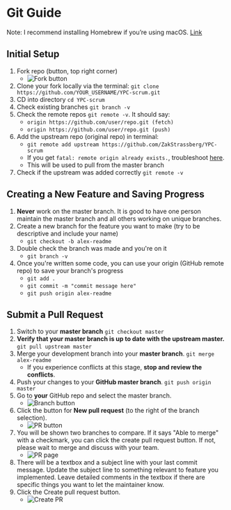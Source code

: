 # Git Guide


Note: I recommend installing Homebrew if you’re using macOS. [Link](http://brew.sh/)


## Initial Setup

1. Fork repo (button, top right corner) 
 	* ![Fork button](https://github.com/alex-wap/gitguide/blob/master/fork.png)
2. Clone your fork locally via the terminal: `git clone https://github.com/YOUR_USERNAME/YPC-scrum.git`
3. CD into directory `cd YPC-scrum`
4. Check existing branches `git branch -v`
5. Check the remote repos `git remote -v`. It should say: 
	* `origin https://github.com/user/repo.git (fetch)`
	* `origin https://github.com/user/repo.git (push)`
7. Add the upstream repo (original repo) in terminal:
	* `git remote add upstream https://github.com/ZakStrassberg/YPC-scrum`
	* If you get `fatal: remote origin already exists.`, troubleshoot [here](https://help.github.com/articles/adding-a-remote/).
	* This will be used to pull from the master branch
8. Check if the upstream was added correctly `git remote -v`


## Creating a New Feature and Saving Progress
1. **Never** work on the master branch. It is good to have one person maintain the master branch and all others working on unique branches.
2. Create a new branch for the feature you want to make (try to be descriptive and include your name) 
	* `git checkout -b alex-readme`
3. Double check the branch was made and you're on it
	* `git branch -v`
4. Once you're written some code, you can use your origin (GitHub remote repo) to save your branch's progress 
	* `git add .`
	* `git commit -m "commit message here"`
	* `git push origin alex-readme`


## Submit a Pull Request
1. Switch to your **master branch** `git checkout master`
2. **Verify that your master branch is up to date with the upstream master.** `git pull upstream master`
3. Merge your development branch into your **master branch**. `git merge alex-readme`
	* If you experience conflicts at this stage, **stop and review the conflicts**.
4. Push your changes to your **GitHub master branch**. `git push origin master`
5. Go to **your** GitHub repo and select the master branch.
	* ![Branch button](https://github.com/alex-wap/gitguide/blob/master/branch.png)
6. Click the button for **New pull request** (to the right of the branch selection).
	* ![PR button](https://github.com/alex-wap/gitguide/blob/master/pr.png)
7. You will be shown two branches to compare. If it says "Able to merge" with a checkmark, you can click the create pull request button. If not, please wait to merge and discuss with your team. 
	* ![PR page](https://github.com/alex-wap/gitguide/blob/master/prpage.png)
8. There will be a textbox and a subject line with your last commit message. Update the subject line to something relevant to feature you implemented. Leave detailed comments in the textbox if there are specific things you want to let the maintainer know.
9. Click the Create pull request button.
	* ![Create PR](https://github.com/alex-wap/gitguide/blob/master/create.png)
